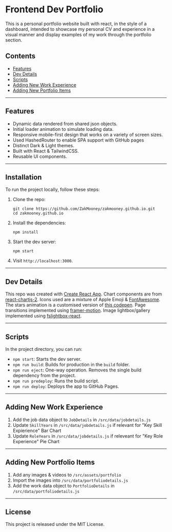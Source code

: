 # Frontend Dev Portfolio

This is a personal portfolio website built with react, in the style of a dashboard, intended to showcase my personal CV and experience in a visual manner and display examples of my work through the portfolio section.

## Contents

- [Features](#features)
- [Dev Details](#dev-details)
- [Scripts](#scripts)
- [Adding New Work Experience](#adding-new-work-experience)
- [Adding New Portfolio Items](#adding-new-portfolio-items)

___

## Features

- Dynamic data rendered from shared json objects.
- Initial loader animation to simulate loading data.
- Responsive mobile-first design that works on a variety of screen sizes.
- Used HashedRouter to enable SPA support with GitHub pages
- Distinct Dark & Light themes.
- Built with React & TailwindCSS.
- Reusable UI components.

___

## Installation

To run the project locally, follow these steps:

1. Clone the repo:

   ```
   git clone https://github.com/ZakMooney/zakmooney.github.io.git
   cd zakmooney.github.io
   ```

2. Install the dependencies:

   ```
   npm install
   ```

3. Start the dev server:

   ```
   npm start
   ```

4. Visit `http://localhost:3000`.

___

## Dev Details

This repo was created with [Create React App](https://github.com/facebook/create-react-app). Chart components are from [react-chartjs-2](https://www.npmjs.com/package/react-chartjs-2). Icons used are a mixture of Apple Emoji & [FontAwesome](https://www.npmjs.com/package/@fortawesome/react-fontawesome). The stars animation is a customised version of [this codepen](https://codepen.io/sarazond/pen/LYGbwj). Page transitions implemented using [framer-motion](https://www.npmjs.com/package/framer-motion). Image lightbox/gallery implemented using [fslightbox-react](https://www.npmjs.com/package/fslightbox-react).

___

## Scripts

In the project directory, you can run:

- `npm start`: Starts the dev server.
- `npm run build`: Builds for production in the `build` folder.
- `npm run eject`: One-way operation. Removes the single build dependency from the project.
- `npm run predeploy`: Runs the build script.
- `npm run deploy`: Deploys the app to GitHub Pages.

___

## Adding New Work Experience

1. Add the job data object to `JobDetails` in `/src/data/jobdetails.js`
2. Update `SkillYears` in `/src/data/jobdetails.js` if relevant for "Key Skill Expierience" Bar Chart
3. Update `RoleYears` in `/src/data/jobdetails.js` if releveant for "Key Role Experience" Pie Chart

___

## Adding New Portfolio Items

1. Add any images & videos to `/src/assets/portfolio`
2. Import the images into `/src/data/portfoliodetails.js`
3. Add the work data object to `PortfolioDetails` in `/src/data/portfoliodetails.js`

___

## License

This project is released under the MIT License.